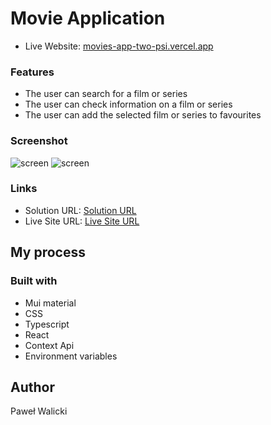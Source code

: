 #  Movie Application

- Live Website: [movies-app-two-psi.vercel.app](https://movies-app-two-psi.vercel.app/)

### Features
- The user can search for a film or series 
- The user can check information on a film or series 
- The user can add the selected film or series to favourites 

### Screenshot

![screen](https://www.foteczkowo.pl/ib/TACQPYli7br8tpJ_1730713486.jpg)
![screen](https://www.foteczkowo.pl/ib/p4VMwGzIZdxzUlb_1730713486.jpg)

### Links

- Solution URL: [Solution URL](https://github.com/PawelWalicki/movies-app)
- Live Site URL: [Live Site URL](https://movies-app-two-psi.vercel.app/)

## My process

### Built with

- Mui material
- CSS 
- Typescript
- React 
- Context Api
- Environment variables


## Author
Paweł Walicki